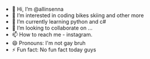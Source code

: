 - 👋 Hi, I’m @allinsenna
- 👀 I’m interested in coding bikes skiing and other more
- 🌱 I’m currently learning python and c#
- 💞️ I’m looking to collaborate on ...
- 📫 How to reach me - instagram.
- 😄 Pronouns: I'm not gay bruh
- ⚡ Fun fact: No fun fact today guys
